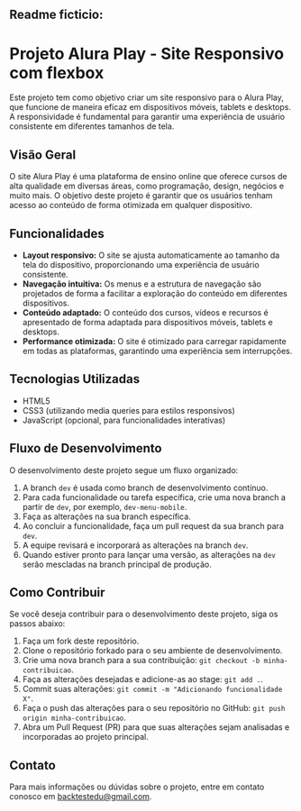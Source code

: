 ## Readme ficticio:

# Projeto Alura Play - Site Responsivo com flexbox

Este projeto tem como objetivo criar um site responsivo para o Alura Play, que funcione de maneira eficaz em dispositivos móveis, tablets e desktops. A responsividade é fundamental para garantir uma experiência de usuário consistente em diferentes tamanhos de tela.

## Visão Geral

O site Alura Play é uma plataforma de ensino online que oferece cursos de alta qualidade em diversas áreas, como programação, design, negócios e muito mais. O objetivo deste projeto é garantir que os usuários tenham acesso ao conteúdo de forma otimizada em qualquer dispositivo.

## Funcionalidades

- **Layout responsivo:** O site se ajusta automaticamente ao tamanho da tela do dispositivo, proporcionando uma experiência de usuário consistente.
- **Navegação intuitiva:** Os menus e a estrutura de navegação são projetados de forma a facilitar a exploração do conteúdo em diferentes dispositivos.
- **Conteúdo adaptado:** O conteúdo dos cursos, vídeos e recursos é apresentado de forma adaptada para dispositivos móveis, tablets e desktops.
- **Performance otimizada:** O site é otimizado para carregar rapidamente em todas as plataformas, garantindo uma experiência sem interrupções.

## Tecnologias Utilizadas

- HTML5
- CSS3 (utilizando media queries para estilos responsivos)
- JavaScript (opcional, para funcionalidades interativas)

## Fluxo de Desenvolvimento

O desenvolvimento deste projeto segue um fluxo organizado:

1. A branch `dev` é usada como branch de desenvolvimento contínuo.
2. Para cada funcionalidade ou tarefa específica, crie uma nova branch a partir de `dev`, por exemplo, `dev-menu-mobile`.
3. Faça as alterações na sua branch específica.
4. Ao concluir a funcionalidade, faça um pull request da sua branch para `dev`.
5. A equipe revisará e incorporará as alterações na branch `dev`.
6. Quando estiver pronto para lançar uma versão, as alterações na `dev` serão mescladas na branch principal de produção.

## Como Contribuir

Se você deseja contribuir para o desenvolvimento deste projeto, siga os passos abaixo:

1. Faça um fork deste repositório.
2. Clone o repositório forkado para o seu ambiente de desenvolvimento.
3. Crie uma nova branch para a sua contribuição: `git checkout -b minha-contribuicao`.
4. Faça as alterações desejadas e adicione-as ao stage: `git add .`.
5. Commit suas alterações: `git commit -m "Adicionando funcionalidade X"`.
6. Faça o push das alterações para o seu repositório no GitHub: `git push origin minha-contribuicao`.
7. Abra um Pull Request (PR) para que suas alterações sejam analisadas e incorporadas ao projeto principal.

## Contato

Para mais informações ou dúvidas sobre o projeto, entre em contato conosco em [backtestedu@gmail.com](mailto:backtestedu@gmail.com).

